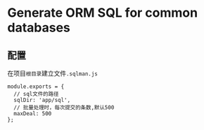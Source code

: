 # Generate ORM SQL for common databases

## 配置

在项目`根目录`建立文件`.sqlman.js`

```
module.exports = {
  // sql文件的路径
  sqlDir: 'app/sql',
  // 批量处理时，每次提交的条数,默认500
  maxDeal: 500
};
```
